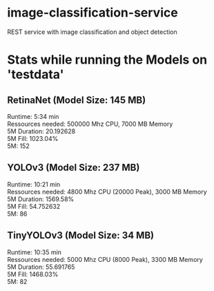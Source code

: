 # image-classification-service
REST service with image classification and object detection

# Stats while running the Models on 'testdata'

## RetinaNet (Model Size: 145 MB)
Runtime: 5:34 min  
Ressources needed:  500000 Mhz CPU, 7000 MB Memory  
5M Duration: 20.192628  
5M Fill: 1023.04%  
5M: 152  

## YOLOv3 (Model Size: 237 MB)
Runtime: 10:21 min  
Ressources needed: 4800 Mhz CPU (20000 Peak), 3000 MB Memory  
5M Duration: 1569.58%  
5M Fill: 54.752632  
5M: 86  

## TinyYOLOv3 (Model Size: 34 MB)
Runtime: 10:35 min  
Ressources needed: 5000 Mhz CPU (8000 Peak), 3300 MB Memory  
5M Duration: 55.691765  
5M Fill: 1468.03%  
5M: 82  




